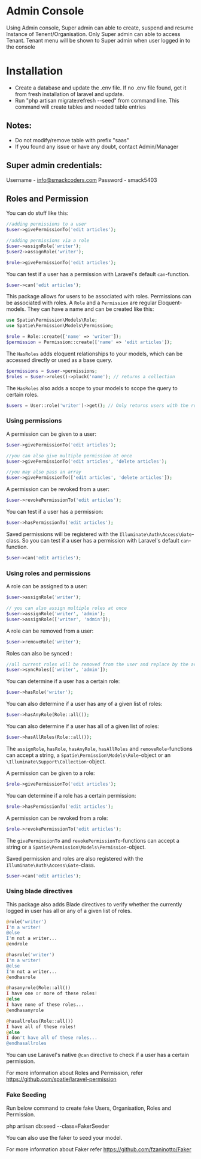 # Admin Console

Using Admin console, Super admin can able to create, suspend and resume Instance of Tenent/Organisation. Only Super admin can able to access Tenant. Tenant menu will be shown to Super admin when user logged in to the console

# Installation

* Create a database and update the .env file. If no .env file found, get it from fresh installation of laravel and update.
* Run "php artisan migrate:refresh --seed" from command line. This command will create tables and needed table entries

## Notes:

* Do not modify/remove table with prefix "saas"
* If you found any issue or have any doubt, contact Admin/Manager

## Super admin credentials:

Username - info@smackcoders.com
Password - smack5403

## Roles and Permission

You can do stuff like this:

```php
//adding permissions to a user
$user->givePermissionTo('edit articles');

//adding permissions via a role
$user->assignRole('writer');
$user2->assignRole('writer');

$role->givePermissionTo('edit articles');
```

You can test if a user has a permission with Laravel's default `can`-function.
```php
$user->can('edit articles');
```
This package allows for users to be associated with roles. Permissions can be associated with roles.
A `Role` and a `Permission` are regular Eloquent-models. They can have a name and can be created like this:

```php
use Spatie\Permission\Models\Role;
use Spatie\Permission\Models\Permission;

$role = Role::create(['name' => 'writer']);
$permission = Permission::create(['name' => 'edit articles']);
```

The `HasRoles` adds eloquent relationships to your models, which can be accessed directly or used as a base query.

```php
$permissions = $user->permissions;
$roles = $user->roles()->pluck('name'); // returns a collection
```

The `HasRoles` also adds a scope to your models to scope the query to certain roles.

```php
$users = User::role('writer')->get(); // Only returns users with the role 'writer'
```

### Using permissions
A permission can be given to a user:

```php
$user->givePermissionTo('edit articles');

//you can also give multiple permission at once
$user->givePermissionTo('edit articles', 'delete articles');

//you may also pass an array
$user->givePermissionTo(['edit articles', 'delete articles']);
```

A permission can be revoked from a user:

```php
$user->revokePermissionTo('edit articles');
```

You can test if a user has a permission:
```php
$user->hasPermissionTo('edit articles');
```

Saved permissions will be registered with the `Illuminate\Auth\Access\Gate`-class. So you can
test if a user has a permission with Laravel's default `can`-function.
```php
$user->can('edit articles');
```

### Using roles and permissions
A role can be assigned to a user:

```php
$user->assignRole('writer');

// you can also assign multiple roles at once
$user->assignRole('writer', 'admin');
$user->assignRole(['writer', 'admin']);
```

A role can be removed from a user:

```php
$user->removeRole('writer');
```

Roles can also be synced :

```php
//all current roles will be removed from the user and replace by the array given
$user->syncRoles(['writer', 'admin']);
```

You can determine if a user has a certain role:

```php
$user->hasRole('writer');
```

You can also determine if a user has any of a given list of roles:
```php
$user->hasAnyRole(Role::all());
```
You can also determine if a user has all of a given list of roles:

```php
$user->hasAllRoles(Role::all());
```

The `assignRole`, `hasRole`, `hasAnyRole`, `hasAllRoles`  and `removeRole`-functions can accept a
 string, a `Spatie\Permission\Models\Role`-object or an `\Illuminate\Support\Collection`-object.

 A permission can be given to a role:

 ```php
 $role->givePermissionTo('edit articles');
 ```


 You can determine if a role has a certain permission:

 ```php
 $role->hasPermissionTo('edit articles');
 ```

 A permission can be revoked from a role:

 ```php
 $role->revokePermissionTo('edit articles');
 ```

 The `givePermissionTo` and `revokePermissionTo`-functions can accept a 
 string or a `Spatie\Permission\Models\Permission`-object.

 Saved permission and roles are also registered with the `Illuminate\Auth\Access\Gate`-class.
 ```php
 $user->can('edit articles');
 ```

 ### Using blade directives
 This package also adds Blade directives to verify whether the
 currently logged in user has all or any of a given list of roles.

 ```php
 @role('writer')
 I'm a writer!
 @else
 I'm not a writer...
 @endrole
 ```

 ```php
 @hasrole('writer')
 I'm a writer!
 @else
 I'm not a writer...
 @endhasrole
 ```

 ```php
 @hasanyrole(Role::all())
 I have one or more of these roles!
 @else
 I have none of these roles...
 @endhasanyrole
 ```

 ```php
 @hasallroles(Role::all())
 I have all of these roles!
 @else
 I don't have all of these roles...
 @endhasallroles
 ```

 You can use Laravel's native `@can` directive to check if a user has a certain permission.

For more information about Roles and Permission, refer https://github.com/spatie/laravel-permission

### Fake Seeding

Run below command to create fake Users, Organisation, Roles and Permission.

php artisan db:seed --class=FakerSeeder

You can also use the faker to seed your model.

For more information about Faker refer https://github.com/fzaninotto/Faker

